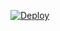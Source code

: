 
[![Deploy](https://www.herokucdn.com/deploy/button.svg)](https://heroku.com/deploy?template=https://github.com/cinemavillaz/superman-1)

